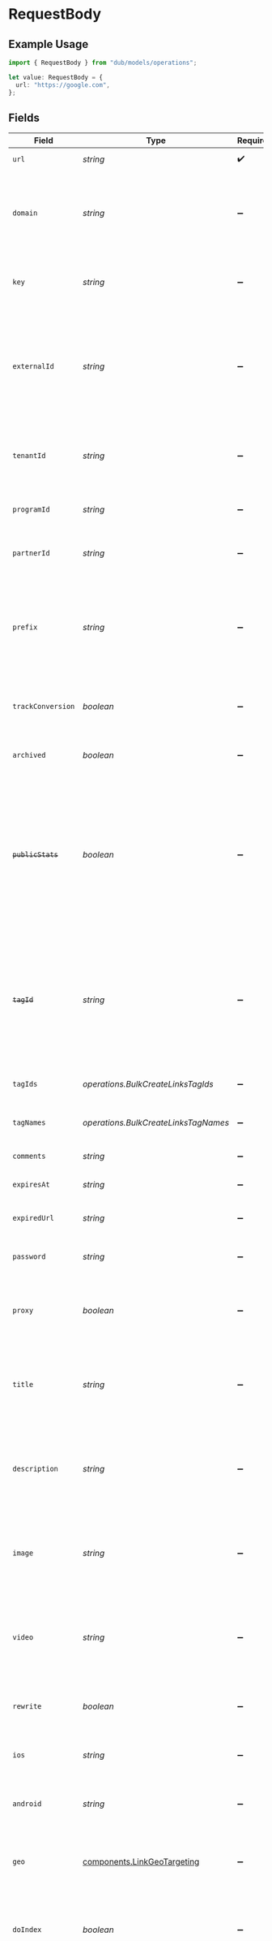 # RequestBody

## Example Usage

```typescript
import { RequestBody } from "dub/models/operations";

let value: RequestBody = {
  url: "https://google.com",
};
```

## Fields

| Field                                                                                                                                                                                                                                                      | Type                                                                                                                                                                                                                                                       | Required                                                                                                                                                                                                                                                   | Description                                                                                                                                                                                                                                                | Example                                                                                                                                                                                                                                                    |
| ---------------------------------------------------------------------------------------------------------------------------------------------------------------------------------------------------------------------------------------------------------- | ---------------------------------------------------------------------------------------------------------------------------------------------------------------------------------------------------------------------------------------------------------- | ---------------------------------------------------------------------------------------------------------------------------------------------------------------------------------------------------------------------------------------------------------- | ---------------------------------------------------------------------------------------------------------------------------------------------------------------------------------------------------------------------------------------------------------- | ---------------------------------------------------------------------------------------------------------------------------------------------------------------------------------------------------------------------------------------------------------- |
| `url`                                                                                                                                                                                                                                                      | *string*                                                                                                                                                                                                                                                   | :heavy_check_mark:                                                                                                                                                                                                                                         | The destination URL of the short link.                                                                                                                                                                                                                     | https://google.com                                                                                                                                                                                                                                         |
| `domain`                                                                                                                                                                                                                                                   | *string*                                                                                                                                                                                                                                                   | :heavy_minus_sign:                                                                                                                                                                                                                                         | The domain of the short link. If not provided, the primary domain for the workspace will be used (or `dub.sh` if the workspace has no domains).                                                                                                            |                                                                                                                                                                                                                                                            |
| `key`                                                                                                                                                                                                                                                      | *string*                                                                                                                                                                                                                                                   | :heavy_minus_sign:                                                                                                                                                                                                                                         | The short link slug. If not provided, a random 7-character slug will be generated.                                                                                                                                                                         |                                                                                                                                                                                                                                                            |
| `externalId`                                                                                                                                                                                                                                               | *string*                                                                                                                                                                                                                                                   | :heavy_minus_sign:                                                                                                                                                                                                                                         | The ID of the link in your database. If set, it can be used to identify the link in future API requests (must be prefixed with 'ext_' when passed as a query parameter). This key is unique across your workspace.                                         | 123456                                                                                                                                                                                                                                                     |
| `tenantId`                                                                                                                                                                                                                                                 | *string*                                                                                                                                                                                                                                                   | :heavy_minus_sign:                                                                                                                                                                                                                                         | The ID of the tenant that created the link inside your system. If set, it can be used to fetch all links for a tenant.                                                                                                                                     |                                                                                                                                                                                                                                                            |
| `programId`                                                                                                                                                                                                                                                | *string*                                                                                                                                                                                                                                                   | :heavy_minus_sign:                                                                                                                                                                                                                                         | The ID of the program the short link is associated with.                                                                                                                                                                                                   |                                                                                                                                                                                                                                                            |
| `partnerId`                                                                                                                                                                                                                                                | *string*                                                                                                                                                                                                                                                   | :heavy_minus_sign:                                                                                                                                                                                                                                         | The ID of the partner the short link is associated with.                                                                                                                                                                                                   |                                                                                                                                                                                                                                                            |
| `prefix`                                                                                                                                                                                                                                                   | *string*                                                                                                                                                                                                                                                   | :heavy_minus_sign:                                                                                                                                                                                                                                         | The prefix of the short link slug for randomly-generated keys (e.g. if prefix is `/c/`, generated keys will be in the `/c/:key` format). Will be ignored if `key` is provided.                                                                             |                                                                                                                                                                                                                                                            |
| `trackConversion`                                                                                                                                                                                                                                          | *boolean*                                                                                                                                                                                                                                                  | :heavy_minus_sign:                                                                                                                                                                                                                                         | Whether to track conversions for the short link. Defaults to `false` if not provided.                                                                                                                                                                      |                                                                                                                                                                                                                                                            |
| `archived`                                                                                                                                                                                                                                                 | *boolean*                                                                                                                                                                                                                                                  | :heavy_minus_sign:                                                                                                                                                                                                                                         | Whether the short link is archived. Defaults to `false` if not provided.                                                                                                                                                                                   |                                                                                                                                                                                                                                                            |
| ~~`publicStats`~~                                                                                                                                                                                                                                          | *boolean*                                                                                                                                                                                                                                                  | :heavy_minus_sign:                                                                                                                                                                                                                                         | : warning: ** DEPRECATED **: This will be removed in a future release, please migrate away from it as soon as possible.<br/><br/>Deprecated: Use `dashboard` instead. Whether the short link's stats are publicly accessible. Defaults to `false` if not provided. |                                                                                                                                                                                                                                                            |
| ~~`tagId`~~                                                                                                                                                                                                                                                | *string*                                                                                                                                                                                                                                                   | :heavy_minus_sign:                                                                                                                                                                                                                                         | : warning: ** DEPRECATED **: This will be removed in a future release, please migrate away from it as soon as possible.<br/><br/>The unique ID of the tag assigned to the short link. This field is deprecated – use `tagIds` instead.                     |                                                                                                                                                                                                                                                            |
| `tagIds`                                                                                                                                                                                                                                                   | *operations.BulkCreateLinksTagIds*                                                                                                                                                                                                                         | :heavy_minus_sign:                                                                                                                                                                                                                                         | The unique IDs of the tags assigned to the short link.                                                                                                                                                                                                     | [<br/>"clux0rgak00011..."<br/>]                                                                                                                                                                                                                            |
| `tagNames`                                                                                                                                                                                                                                                 | *operations.BulkCreateLinksTagNames*                                                                                                                                                                                                                       | :heavy_minus_sign:                                                                                                                                                                                                                                         | The unique name of the tags assigned to the short link (case insensitive).                                                                                                                                                                                 |                                                                                                                                                                                                                                                            |
| `comments`                                                                                                                                                                                                                                                 | *string*                                                                                                                                                                                                                                                   | :heavy_minus_sign:                                                                                                                                                                                                                                         | The comments for the short link.                                                                                                                                                                                                                           |                                                                                                                                                                                                                                                            |
| `expiresAt`                                                                                                                                                                                                                                                | *string*                                                                                                                                                                                                                                                   | :heavy_minus_sign:                                                                                                                                                                                                                                         | The date and time when the short link will expire at.                                                                                                                                                                                                      |                                                                                                                                                                                                                                                            |
| `expiredUrl`                                                                                                                                                                                                                                               | *string*                                                                                                                                                                                                                                                   | :heavy_minus_sign:                                                                                                                                                                                                                                         | The URL to redirect to when the short link has expired.                                                                                                                                                                                                    |                                                                                                                                                                                                                                                            |
| `password`                                                                                                                                                                                                                                                 | *string*                                                                                                                                                                                                                                                   | :heavy_minus_sign:                                                                                                                                                                                                                                         | The password required to access the destination URL of the short link.                                                                                                                                                                                     |                                                                                                                                                                                                                                                            |
| `proxy`                                                                                                                                                                                                                                                    | *boolean*                                                                                                                                                                                                                                                  | :heavy_minus_sign:                                                                                                                                                                                                                                         | Whether the short link uses Custom Social Media Cards feature. Defaults to `false` if not provided.                                                                                                                                                        |                                                                                                                                                                                                                                                            |
| `title`                                                                                                                                                                                                                                                    | *string*                                                                                                                                                                                                                                                   | :heavy_minus_sign:                                                                                                                                                                                                                                         | The custom link preview title (og:title). Will be used for Custom Social Media Cards if `proxy` is true. Learn more: https://d.to/og                                                                                                                       |                                                                                                                                                                                                                                                            |
| `description`                                                                                                                                                                                                                                              | *string*                                                                                                                                                                                                                                                   | :heavy_minus_sign:                                                                                                                                                                                                                                         | The custom link preview description (og:description). Will be used for Custom Social Media Cards if `proxy` is true. Learn more: https://d.to/og                                                                                                           |                                                                                                                                                                                                                                                            |
| `image`                                                                                                                                                                                                                                                    | *string*                                                                                                                                                                                                                                                   | :heavy_minus_sign:                                                                                                                                                                                                                                         | The custom link preview image (og:image). Will be used for Custom Social Media Cards if `proxy` is true. Learn more: https://d.to/og                                                                                                                       |                                                                                                                                                                                                                                                            |
| `video`                                                                                                                                                                                                                                                    | *string*                                                                                                                                                                                                                                                   | :heavy_minus_sign:                                                                                                                                                                                                                                         | The custom link preview video (og:video). Will be used for Custom Social Media Cards if `proxy` is true. Learn more: https://d.to/og                                                                                                                       |                                                                                                                                                                                                                                                            |
| `rewrite`                                                                                                                                                                                                                                                  | *boolean*                                                                                                                                                                                                                                                  | :heavy_minus_sign:                                                                                                                                                                                                                                         | Whether the short link uses link cloaking. Defaults to `false` if not provided.                                                                                                                                                                            |                                                                                                                                                                                                                                                            |
| `ios`                                                                                                                                                                                                                                                      | *string*                                                                                                                                                                                                                                                   | :heavy_minus_sign:                                                                                                                                                                                                                                         | The iOS destination URL for the short link for iOS device targeting.                                                                                                                                                                                       |                                                                                                                                                                                                                                                            |
| `android`                                                                                                                                                                                                                                                  | *string*                                                                                                                                                                                                                                                   | :heavy_minus_sign:                                                                                                                                                                                                                                         | The Android destination URL for the short link for Android device targeting.                                                                                                                                                                               |                                                                                                                                                                                                                                                            |
| `geo`                                                                                                                                                                                                                                                      | [components.LinkGeoTargeting](../../models/components/linkgeotargeting.md)                                                                                                                                                                                 | :heavy_minus_sign:                                                                                                                                                                                                                                         | Geo targeting information for the short link in JSON format `{[COUNTRY]: https://example.com }`.                                                                                                                                                           |                                                                                                                                                                                                                                                            |
| `doIndex`                                                                                                                                                                                                                                                  | *boolean*                                                                                                                                                                                                                                                  | :heavy_minus_sign:                                                                                                                                                                                                                                         | Allow search engines to index your short link. Defaults to `false` if not provided. Learn more: https://d.to/noindex                                                                                                                                       |                                                                                                                                                                                                                                                            |
| `utmSource`                                                                                                                                                                                                                                                | *string*                                                                                                                                                                                                                                                   | :heavy_minus_sign:                                                                                                                                                                                                                                         | The UTM source of the short link. If set, this will populate or override the UTM source in the destination URL.                                                                                                                                            |                                                                                                                                                                                                                                                            |
| `utmMedium`                                                                                                                                                                                                                                                | *string*                                                                                                                                                                                                                                                   | :heavy_minus_sign:                                                                                                                                                                                                                                         | The UTM medium of the short link. If set, this will populate or override the UTM medium in the destination URL.                                                                                                                                            |                                                                                                                                                                                                                                                            |
| `utmCampaign`                                                                                                                                                                                                                                              | *string*                                                                                                                                                                                                                                                   | :heavy_minus_sign:                                                                                                                                                                                                                                         | The UTM campaign of the short link. If set, this will populate or override the UTM campaign in the destination URL.                                                                                                                                        |                                                                                                                                                                                                                                                            |
| `utmTerm`                                                                                                                                                                                                                                                  | *string*                                                                                                                                                                                                                                                   | :heavy_minus_sign:                                                                                                                                                                                                                                         | The UTM term of the short link. If set, this will populate or override the UTM term in the destination URL.                                                                                                                                                |                                                                                                                                                                                                                                                            |
| `utmContent`                                                                                                                                                                                                                                               | *string*                                                                                                                                                                                                                                                   | :heavy_minus_sign:                                                                                                                                                                                                                                         | The UTM content of the short link. If set, this will populate or override the UTM content in the destination URL.                                                                                                                                          |                                                                                                                                                                                                                                                            |
| `ref`                                                                                                                                                                                                                                                      | *string*                                                                                                                                                                                                                                                   | :heavy_minus_sign:                                                                                                                                                                                                                                         | The referral tag of the short link. If set, this will populate or override the `ref` query parameter in the destination URL.                                                                                                                               |                                                                                                                                                                                                                                                            |
| `webhookIds`                                                                                                                                                                                                                                               | *string*[]                                                                                                                                                                                                                                                 | :heavy_minus_sign:                                                                                                                                                                                                                                         | An array of webhook IDs to trigger when the link is clicked. These webhooks will receive click event data.                                                                                                                                                 |                                                                                                                                                                                                                                                            |